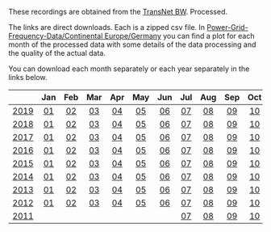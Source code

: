 These recordings are obtained from the [TransNet BW](https://www.transnetbw.com/en/energy-market/ancillary-services/control-reserve-demand-activation). Processed.

The links are direct downloads. Each is a zipped csv file. In [Power-Grid-Frequency-Data/Continental Europe/Germany](https://github.com/LRydin/Power-Grid-Frequency-Data/tree/master/Continental%20Europe/Germany) you can find a plot for each month of the processed data with some details of the data processing and the quality of the actual data.

You can download each month separately or each year separately in the links below.

|    | Jan | Feb | Mar | Apr | May | Jun | Jul | Aug | Sep | Oct | Nov | Dec |
|---:|:---:|:---:|:---:|:---:|:---:|:---:|:---:|:---:|:---:|:---:|:---:|:---:|
[2019](https://github.com/LRydin/Power-Grid-Frequency-Data/raw/master/Continental%20Europe/Germany/2019/2019.csv.zip) | [01](https://github.com/LRydin/Power-Grid-Frequency-Data/raw/master/Continental%20Europe/Germany/2019/01/2019_01.csv.zip) | [02](https://github.com/LRydin/Power-Grid-Frequency-Data/raw/master/Continental%20Europe/Germany/2019/02/2019_02.csv.zip) | [03](https://github.com/LRydin/Power-Grid-Frequency-Data/raw/master/Continental%20Europe/Germany/2019/03/2019_03.csv.zip) | [04](https://github.com/LRydin/Power-Grid-Frequency-Data/raw/master/Continental%20Europe/Germany/04/2019/2019_04.csv.zip) | [05](https://github.com/LRydin/Power-Grid-Frequency-Data/raw/master/Continental%20Europe/Germany/2019/05/2019_05.csv.zip) | [06](https://github.com/LRydin/Power-Grid-Frequency-Data/raw/master/Continental%20Europe/Germany/2019/06/2019_06.csv.zip) | [07](https://github.com/LRydin/Power-Grid-Frequency-Data/raw/master/Continental%20Europe/Germany/2019/07/2019_07.csv.zip) | [08](https://github.com/LRydin/Power-Grid-Frequency-Data/raw/master/Continental%20Europe/Germany/2019/08/2019_08.csv.zip) | [09](https://github.com/LRydin/Power-Grid-Frequency-Data/raw/master/Continental%20Europe/Germany/2019/09/2019_09.csv.zip) | [10](https://github.com/LRydin/Power-Grid-Frequency-Data/raw/master/Continental%20Europe/Germany/2019/10/2019_10.csv.zip) | [11](https://github.com/LRydin/Power-Grid-Frequency-Data/raw/master/Continental%20Europe/Germany/2019/11/2019_11.csv.zip) | [12](https://github.com/LRydin/Power-Grid-Frequency-Data/raw/master/Continental%20Europe/Germany/2019/12/2019_12.csv.zip) |
[2018](https://github.com/LRydin/Power-Grid-Frequency-Data/raw/master/Continental%20Europe/Germany/2018/2018.csv.zip) | [01](https://github.com/LRydin/Power-Grid-Frequency-Data/raw/master/Continental%20Europe/Germany/2018/01/2018_01.csv.zip) | [02](https://github.com/LRydin/Power-Grid-Frequency-Data/raw/master/Continental%20Europe/Germany/2018/02/2018_02.csv.zip) | [03](https://github.com/LRydin/Power-Grid-Frequency-Data/raw/master/Continental%20Europe/Germany/2018/03/2018_03.csv.zip) | [04](https://github.com/LRydin/Power-Grid-Frequency-Data/raw/master/Continental%20Europe/Germany/04/2018/2018_04.csv.zip) | [05](https://github.com/LRydin/Power-Grid-Frequency-Data/raw/master/Continental%20Europe/Germany/2018/05/2018_05.csv.zip) | [06](https://github.com/LRydin/Power-Grid-Frequency-Data/raw/master/Continental%20Europe/Germany/2018/06/2018_06.csv.zip) | [07](https://github.com/LRydin/Power-Grid-Frequency-Data/raw/master/Continental%20Europe/Germany/2018/07/2018_07.csv.zip) | [08](https://github.com/LRydin/Power-Grid-Frequency-Data/raw/master/Continental%20Europe/Germany/2018/08/2018_08.csv.zip) | [09](https://github.com/LRydin/Power-Grid-Frequency-Data/raw/master/Continental%20Europe/Germany/2018/09/2018_09.csv.zip) | [10](https://github.com/LRydin/Power-Grid-Frequency-Data/raw/master/Continental%20Europe/Germany/2018/10/2018_10.csv.zip) | [11](https://github.com/LRydin/Power-Grid-Frequency-Data/raw/master/Continental%20Europe/Germany/2018/11/2018_11.csv.zip) | [12](https://github.com/LRydin/Power-Grid-Frequency-Data/raw/master/Continental%20Europe/Germany/2018/12/2018_12.csv.zip) |
[2017](https://github.com/LRydin/Power-Grid-Frequency-Data/raw/master/Continental%20Europe/Germany/2017/2017.csv.zip) | [01](https://github.com/LRydin/Power-Grid-Frequency-Data/raw/master/Continental%20Europe/Germany/2017/01/2017_01.csv.zip) | [02](https://github.com/LRydin/Power-Grid-Frequency-Data/raw/master/Continental%20Europe/Germany/2017/02/2017_02.csv.zip) | [03](https://github.com/LRydin/Power-Grid-Frequency-Data/raw/master/Continental%20Europe/Germany/2017/03/2017_03.csv.zip) | [04](https://github.com/LRydin/Power-Grid-Frequency-Data/raw/master/Continental%20Europe/Germany/04/2017/2017_04.csv.zip) | [05](https://github.com/LRydin/Power-Grid-Frequency-Data/raw/master/Continental%20Europe/Germany/2017/05/2017_05.csv.zip) | [06](https://github.com/LRydin/Power-Grid-Frequency-Data/raw/master/Continental%20Europe/Germany/2017/06/2017_06.csv.zip) | [07](https://github.com/LRydin/Power-Grid-Frequency-Data/raw/master/Continental%20Europe/Germany/2017/07/2017_07.csv.zip) | [08](https://github.com/LRydin/Power-Grid-Frequency-Data/raw/master/Continental%20Europe/Germany/2017/08/2017_08.csv.zip) | [09](https://github.com/LRydin/Power-Grid-Frequency-Data/raw/master/Continental%20Europe/Germany/2017/09/2017_09.csv.zip) | [10](https://github.com/LRydin/Power-Grid-Frequency-Data/raw/master/Continental%20Europe/Germany/2017/10/2017_10.csv.zip) | [11](https://github.com/LRydin/Power-Grid-Frequency-Data/raw/master/Continental%20Europe/Germany/2017/11/2017_11.csv.zip) | [12](https://github.com/LRydin/Power-Grid-Frequency-Data/raw/master/Continental%20Europe/Germany/2017/12/2017_12.csv.zip) |
[2016](https://github.com/LRydin/Power-Grid-Frequency-Data/raw/master/Continental%20Europe/Germany/2016/2016.csv.zip) | [01](https://github.com/LRydin/Power-Grid-Frequency-Data/raw/master/Continental%20Europe/Germany/2016/01/2016_01.csv.zip) | [02](https://github.com/LRydin/Power-Grid-Frequency-Data/raw/master/Continental%20Europe/Germany/2016/02/2016_02.csv.zip) | [03](https://github.com/LRydin/Power-Grid-Frequency-Data/raw/master/Continental%20Europe/Germany/2016/03/2016_03.csv.zip) | [04](https://github.com/LRydin/Power-Grid-Frequency-Data/raw/master/Continental%20Europe/Germany/04/2016/2016_04.csv.zip) | [05](https://github.com/LRydin/Power-Grid-Frequency-Data/raw/master/Continental%20Europe/Germany/2016/05/2016_05.csv.zip) | [06](https://github.com/LRydin/Power-Grid-Frequency-Data/raw/master/Continental%20Europe/Germany/2016/06/2016_06.csv.zip) | [07](https://github.com/LRydin/Power-Grid-Frequency-Data/raw/master/Continental%20Europe/Germany/2016/07/2016_07.csv.zip) | [08](https://github.com/LRydin/Power-Grid-Frequency-Data/raw/master/Continental%20Europe/Germany/2016/08/2016_08.csv.zip) | [09](https://github.com/LRydin/Power-Grid-Frequency-Data/raw/master/Continental%20Europe/Germany/2016/09/2016_09.csv.zip) | [10](https://github.com/LRydin/Power-Grid-Frequency-Data/raw/master/Continental%20Europe/Germany/2016/10/2016_10.csv.zip) | [11](https://github.com/LRydin/Power-Grid-Frequency-Data/raw/master/Continental%20Europe/Germany/2016/11/2016_11.csv.zip) | [12](https://github.com/LRydin/Power-Grid-Frequency-Data/raw/master/Continental%20Europe/Germany/2016/12/2016_12.csv.zip) |
[2015](https://github.com/LRydin/Power-Grid-Frequency-Data/raw/master/Continental%20Europe/Germany/2015/2015.csv.zip) | [01](https://github.com/LRydin/Power-Grid-Frequency-Data/raw/master/Continental%20Europe/Germany/2015/01/2015_01.csv.zip) | [02](https://github.com/LRydin/Power-Grid-Frequency-Data/raw/master/Continental%20Europe/Germany/2015/02/2015_02.csv.zip) | [03](https://github.com/LRydin/Power-Grid-Frequency-Data/raw/master/Continental%20Europe/Germany/2015/03/2015_03.csv.zip) | [04](https://github.com/LRydin/Power-Grid-Frequency-Data/raw/master/Continental%20Europe/Germany/04/2015/2015_04.csv.zip) | [05](https://github.com/LRydin/Power-Grid-Frequency-Data/raw/master/Continental%20Europe/Germany/2015/05/2015_05.csv.zip) | [06](https://github.com/LRydin/Power-Grid-Frequency-Data/raw/master/Continental%20Europe/Germany/2015/06/2015_06.csv.zip) | [07](https://github.com/LRydin/Power-Grid-Frequency-Data/raw/master/Continental%20Europe/Germany/2015/07/2015_07.csv.zip) | [08](https://github.com/LRydin/Power-Grid-Frequency-Data/raw/master/Continental%20Europe/Germany/2015/08/2015_08.csv.zip) | [09](https://github.com/LRydin/Power-Grid-Frequency-Data/raw/master/Continental%20Europe/Germany/2015/09/2015_09.csv.zip) | [10](https://github.com/LRydin/Power-Grid-Frequency-Data/raw/master/Continental%20Europe/Germany/2015/10/2015_10.csv.zip) | [11](https://github.com/LRydin/Power-Grid-Frequency-Data/raw/master/Continental%20Europe/Germany/2015/11/2015_11.csv.zip) | [12](https://github.com/LRydin/Power-Grid-Frequency-Data/raw/master/Continental%20Europe/Germany/2015/12/2015_12.csv.zip) |
[2014](https://github.com/LRydin/Power-Grid-Frequency-Data/raw/master/Continental%20Europe/Germany/2014/2014.csv.zip) | [01](https://github.com/LRydin/Power-Grid-Frequency-Data/raw/master/Continental%20Europe/Germany/2014/01/2014_01.csv.zip) | [02](https://github.com/LRydin/Power-Grid-Frequency-Data/raw/master/Continental%20Europe/Germany/2014/02/2014_02.csv.zip) | [03](https://github.com/LRydin/Power-Grid-Frequency-Data/raw/master/Continental%20Europe/Germany/2014/03/2014_03.csv.zip) | [04](https://github.com/LRydin/Power-Grid-Frequency-Data/raw/master/Continental%20Europe/Germany/04/2014/2014_04.csv.zip) | [05](https://github.com/LRydin/Power-Grid-Frequency-Data/raw/master/Continental%20Europe/Germany/2014/05/2014_05.csv.zip) | [06](https://github.com/LRydin/Power-Grid-Frequency-Data/raw/master/Continental%20Europe/Germany/2014/06/2014_06.csv.zip) | [07](https://github.com/LRydin/Power-Grid-Frequency-Data/raw/master/Continental%20Europe/Germany/2014/07/2014_07.csv.zip) | [08](https://github.com/LRydin/Power-Grid-Frequency-Data/raw/master/Continental%20Europe/Germany/2014/08/2014_08.csv.zip) | [09](https://github.com/LRydin/Power-Grid-Frequency-Data/raw/master/Continental%20Europe/Germany/2014/09/2014_09.csv.zip) | [10](https://github.com/LRydin/Power-Grid-Frequency-Data/raw/master/Continental%20Europe/Germany/2014/10/2014_10.csv.zip) | [11](https://github.com/LRydin/Power-Grid-Frequency-Data/raw/master/Continental%20Europe/Germany/2014/11/2014_11.csv.zip) | [12](https://github.com/LRydin/Power-Grid-Frequency-Data/raw/master/Continental%20Europe/Germany/2014/12/2014_12.csv.zip) |
[2013](https://github.com/LRydin/Power-Grid-Frequency-Data/raw/master/Continental%20Europe/Germany/2013/2013.csv.zip) | [01](https://github.com/LRydin/Power-Grid-Frequency-Data/raw/master/Continental%20Europe/Germany/2013/01/2013_01.csv.zip) | [02](https://github.com/LRydin/Power-Grid-Frequency-Data/raw/master/Continental%20Europe/Germany/2013/02/2013_02.csv.zip) | [03](https://github.com/LRydin/Power-Grid-Frequency-Data/raw/master/Continental%20Europe/Germany/2013/03/2013_03.csv.zip) | [04](https://github.com/LRydin/Power-Grid-Frequency-Data/raw/master/Continental%20Europe/Germany/04/2013/2013_04.csv.zip) | [05](https://github.com/LRydin/Power-Grid-Frequency-Data/raw/master/Continental%20Europe/Germany/2013/05/2013_05.csv.zip) | [06](https://github.com/LRydin/Power-Grid-Frequency-Data/raw/master/Continental%20Europe/Germany/2013/06/2013_06.csv.zip) | [07](https://github.com/LRydin/Power-Grid-Frequency-Data/raw/master/Continental%20Europe/Germany/2013/07/2013_07.csv.zip) | [08](https://github.com/LRydin/Power-Grid-Frequency-Data/raw/master/Continental%20Europe/Germany/2013/08/2013_08.csv.zip) | [09](https://github.com/LRydin/Power-Grid-Frequency-Data/raw/master/Continental%20Europe/Germany/2013/09/2013_09.csv.zip) | [10](https://github.com/LRydin/Power-Grid-Frequency-Data/raw/master/Continental%20Europe/Germany/2013/10/2013_10.csv.zip) | [11](https://github.com/LRydin/Power-Grid-Frequency-Data/raw/master/Continental%20Europe/Germany/2013/11/2013_11.csv.zip) | [12](https://github.com/LRydin/Power-Grid-Frequency-Data/raw/master/Continental%20Europe/Germany/2013/12/2013_12.csv.zip) |
[2012](https://github.com/LRydin/Power-Grid-Frequency-Data/raw/master/Continental%20Europe/Germany/2012/2012.csv.zip) | [01](https://github.com/LRydin/Power-Grid-Frequency-Data/raw/master/Continental%20Europe/Germany/2012/01/2012_01.csv.zip) | [02](https://github.com/LRydin/Power-Grid-Frequency-Data/raw/master/Continental%20Europe/Germany/2012/02/2012_02.csv.zip) | [03](https://github.com/LRydin/Power-Grid-Frequency-Data/raw/master/Continental%20Europe/Germany/2012/03/2012_03.csv.zip) | [04](https://github.com/LRydin/Power-Grid-Frequency-Data/raw/master/Continental%20Europe/Germany/04/2012/2012_04.csv.zip) | [05](https://github.com/LRydin/Power-Grid-Frequency-Data/raw/master/Continental%20Europe/Germany/2012/05/2012_05.csv.zip) | [06](https://github.com/LRydin/Power-Grid-Frequency-Data/raw/master/Continental%20Europe/Germany/2012/06/2012_06.csv.zip) | [07](https://github.com/LRydin/Power-Grid-Frequency-Data/raw/master/Continental%20Europe/Germany/2012/07/2012_07.csv.zip) | [08](https://github.com/LRydin/Power-Grid-Frequency-Data/raw/master/Continental%20Europe/Germany/2012/08/2012_08.csv.zip) | [09](https://github.com/LRydin/Power-Grid-Frequency-Data/raw/master/Continental%20Europe/Germany/2012/09/2012_09.csv.zip) | [10](https://github.com/LRydin/Power-Grid-Frequency-Data/raw/master/Continental%20Europe/Germany/2012/10/2012_10.csv.zip) | [11](https://github.com/LRydin/Power-Grid-Frequency-Data/raw/master/Continental%20Europe/Germany/2012/11/2012_11.csv.zip) | [12](https://github.com/LRydin/Power-Grid-Frequency-Data/raw/master/Continental%20Europe/Germany/2012/12/2012_12.csv.zip) |
[2011](https://github.com/LRydin/Power-Grid-Frequency-Data/raw/master/Continental%20Europe/Germany/2011/2011.csv.zip) |  |  |  |  |  |  | [07](https://github.com/LRydin/Power-Grid-Frequency-Data/raw/master/Continental%20Europe/Germany/2011/07/2011_07.csv.zip) | [08](https://github.com/LRydin/Power-Grid-Frequency-Data/raw/master/Continental%20Europe/Germany/2011/08/2011_08.csv.zip) | [09](https://github.com/LRydin/Power-Grid-Frequency-Data/raw/master/Continental%20Europe/Germany/2011/09/2011_09.csv.zip) | [10](https://github.com/LRydin/Power-Grid-Frequency-Data/raw/master/Continental%20Europe/Germany/2011/10/2011_10.csv.zip) | [11](https://github.com/LRydin/Power-Grid-Frequency-Data/raw/master/Continental%20Europe/Germany/2011/11/2011_11.csv.zip) | [12](https://github.com/LRydin/Power-Grid-Frequency-Data/raw/master/Continental%20Europe/Germany/2011/12/2011_12.csv.zip) |
